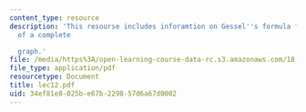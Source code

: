 ```yaml
---
content_type: resource
description: 'This resourse includes inforamtion on Gessel''s formula for Tutte polynomial
  of a complete

  graph.'
file: /media/https%3A/open-learning-course-data-rc.s3.amazonaws.com/18-315-combinatorial-theory-introduction-to-graph-theory-extremal-and-enumerative-combinatorics-spring-2005/34ef81e8025be67b229857d6a67d0002_lec12.pdf
file_type: application/pdf
resourcetype: Document
title: lec12.pdf
uid: 34ef81e8-025b-e67b-2298-57d6a67d0002
---
```

